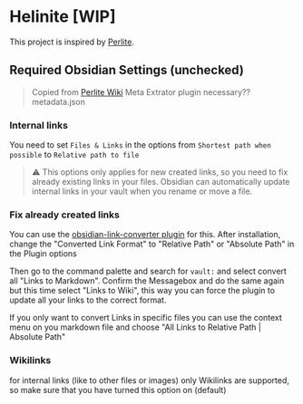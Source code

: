 # Helinite [WIP]

This project is inspired by [Perlite](https://github.com/secure-77/Perlite).

## Required Obsidian Settings (unchecked)

> Copied from [Perlite Wiki](https://github.com/secure-77/Perlite/wiki/03---Perlite-Settings#required-settings)
> Meta Extrator plugin necessary?? metadata.json

### Internal links

You need to set `Files & Links` in the options from `Shortest path when possible` to `Relative path to file`

> ⚠️ This options only applies for new created links, so you need to fix already existing links in your files. Obsidian can automatically update internal links in your vault when you rename or move a file.

### Fix already created links

You can use the [obsidian-link-converter plugin](https://github.com/ozntel/obsidian-link-converter) for this. After installation, change the "Converted Link Format" to "Relative Path" or "Absolute Path" in the Plugin options

Then go to the command palette and search for `vault:` and select convert all "Links to Markdown". Confirm the Messagebox and do the same again but this time select "Links to Wiki", this way you can force the plugin to update all your links to the correct format.

If you only want to convert Links in specific files you can use the context menu on you markdown file and choose "All Links to Relative Path | Absolute Path"

### Wikilinks

for internal links (like to other files or images) only Wikilinks are supported, so make sure that you have turned this option on (default)